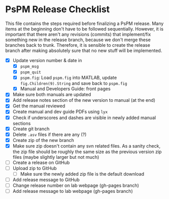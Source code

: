 # PsPM Release Checklist
This file contains the steps required before finalizing a PsPM release. Many items at the
beginning don't have to be followed sequentially. However, it is important that there aren't
any revisions (commits) that implement/fix something new in the release branch, because we
don't merge these branches back to trunk. Therefore, it is sensible to create the
release branch after making absolutely sure that no new stuff will be implemented.

- [x] Update version number & date in
  - [x] `pspm_msg`
  - [x] `pspm_quit`
  - [x] `pspm.fig`: Load `pspm.fig` into MATLAB, update `fig.Children(9).String` and save back to `pspm.fig`
  - [x] Manual and Developers Guide: front pages
- [x] Make sure both manuals are updated
- [x] Add release notes section of the new version to manual (at the end)
- [x] Get the manual reviewed
- [x] Create manual and dev guide PDFs using `lyx`
- [x] Check if underscores and dashes are visible in newly added manual sections
- [x] Create git branch
- [x] Delete `.asv` files if there are any (?)
- [x] Create zip of the new branch
- [x] Make sure zip doesn't contain any svn related files. As a sanity check, the zip file
should be roughly the same size as the previous version zip files (maybe slightly larger but not much)
- [ ] Create a release on GitHub
- [ ] Upload zip to GitHub
  - [ ] Make sure the newly added zip file is the default download
- [ ] Add release message to GitHub
- [ ] Change release number on lab webpage (gh-pages branch)
- [ ] Add release message to lab webpage (gh-pages branch)
